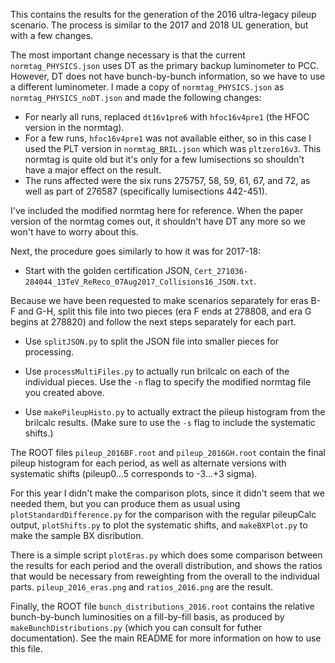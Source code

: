 This contains the results for the generation of the 2016 ultra-legacy pileup scenario. The process is similar to the 2017 and 2018 UL generation, but with a few changes.

The most important change necessary is that the current `normtag_PHYSICS.json` uses DT as the primary backup luminometer to PCC. However, DT does not have bunch-by-bunch information, so we have to use a different luminometer. I made a copy of `normtag_PHYSICS.json` as `normtag_PHYSICS_noDT.json` and made the following changes:
* For nearly all runs, replaced `dt16v1pre6` with `hfoc16v4pre1` (the HFOC version in the normtag).
* For a few runs, `hfoc16v4pre1` was not available either, so in this case I used the PLT version in `normtag_BRIL.json` which was `pltzero16v3`. This normtag is quite old but it's only for a few lumisections so shouldn't have a major effect on the result.
* The runs affected were the six runs 275757, 58, 59, 61, 67, and 72, as well as part of 276587 (specifically lumisections 442-451).

I've included the modified normtag here for reference. When the paper version of the normtag comes out, it shouldn't have DT any more so we won't have to worry about this.

Next, the procedure goes similarly to how it was for 2017-18:

* Start with the golden certification JSON, `Cert_271036-284044_13TeV_ReReco_07Aug2017_Collisions16_JSON.txt`.

Because we have been requested to make scenarios separately for eras B-F and G-H, split this file into two pieces (era F ends at 278808, and era G begins at 278820) and follow the next steps separately for each part.

* Use `splitJSON.py` to split the JSON file into smaller pieces for processing.

* Use `processMultiFiles.py` to actually run brilcalc on each of the individual pieces. Use the `-n` flag to specify the modified normtag file you created above.

* Use `makePileupHisto.py` to actually extract the pileup histogram from the brilcalc results. (Make sure to use the `-s` flag to include the systematic shifts.)

The ROOT files `pileup_2016BF.root` and `pileup_2016GH.root` contain the final pileup histogram for each period, as well as alternate versions with systematic shifts (pileup0...5 corresponds to -3...+3 sigma).

For this year I didn't make the comparison plots, since it didn't seem that we needed them, but you can produce them as usual using `plotStandardDifference.py` for the comparison with the regular pileupCalc output, `plotShifts.py` to plot the systematic shifts, and `makeBXPlot.py` to make the sample BX disribution.

There is a simple script `plotEras.py` which does some comparison between the results for each period and the overall distribution, and shows the ratios that would be necessary from reweighting from the overall to the individual parts. `pileup_2016_eras.png` and `ratios_2016.png` are the result.

Finally, the ROOT file `bunch_distributions_2016.root` contains the relative bunch-by-bunch luminosities on a fill-by-fill basis, as produced by `makeBunchDistributions.py` (which you can consult for futher documentation). See the main README for more information on how to use this file.
